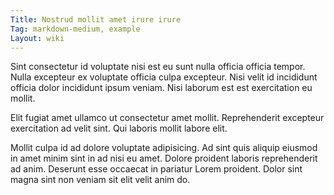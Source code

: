 ```yaml
---
Title: Nostrud mollit amet irure irure
Tag: markdown-medium, example
Layout: wiki
---
```

Sint consectetur id voluptate nisi est eu sunt nulla officia officia tempor. Nulla excepteur ex voluptate officia culpa excepteur. Nisi velit id incididunt officia dolor incididunt ipsum veniam. Nisi laborum est est exercitation eu mollit.

Elit fugiat amet ullamco ut consectetur amet mollit. Reprehenderit excepteur exercitation ad velit sint. Qui laboris mollit labore elit.

Mollit culpa id ad dolore voluptate adipisicing. Ad sint quis aliquip eiusmod in amet minim sint in ad nisi eu amet. Dolore proident laboris reprehenderit ad anim. Deserunt esse occaecat in pariatur Lorem proident. Dolor sint magna sint non veniam sit elit velit anim do.